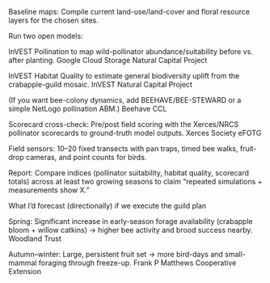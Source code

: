Baseline maps: Compile current land-use/land-cover and floral resource layers for the chosen sites.

Run two open models:

InVEST Pollination to map wild-pollinator abundance/suitability before vs. after planting. 
Google Cloud Storage
Natural Capital Project

InVEST Habitat Quality to estimate general biodiversity uplift from the crabapple-guild mosaic. 
InVEST
Natural Capital Project

(If you want bee-colony dynamics, add BEEHAVE/BEE-STEWARD or a simple NetLogo pollination ABM.) 
Beehave
CCL

Scorecard cross-check: Pre/post field scoring with the Xerces/NRCS pollinator scorecards to ground-truth model outputs. 
Xerces Society
eFOTG

Field sensors: 10–20 fixed transects with pan traps, timed bee walks, fruit-drop cameras, and point counts for birds.

Report: Compare indices (pollinator suitability, habitat quality, scorecard totals) across at least two growing seasons to claim “repeated simulations + measurements show X.”

What I’d forecast (directionally) if we execute the guild plan

Spring: Significant increase in early-season forage availability (crabapple bloom + willow catkins) → higher bee activity and brood success nearby. 
Woodland Trust

Autumn–winter: Large, persistent fruit set → more bird-days and small-mammal foraging through freeze-up. 
Frank P Matthews
Cooperative Extension
